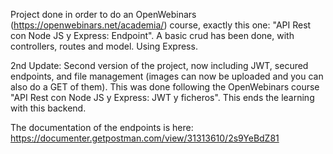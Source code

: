 Project done in order to do an OpenWebinars (https://openwebinars.net/academia/) course, exactly this one: "API Rest con Node JS y Express: Endpoint". A basic crud has been done, with controllers, routes and model. Using Express.

2nd Update:
Second version of the project, now including JWT, secured endpoints, and file management (images can now be uploaded and you can also do a GET of them). This was done following the OpenWebinars course "API Rest con Node JS y Express: JWT y ficheros". This ends the learning with this backend.

The documentation of the endpoints is here: https://documenter.getpostman.com/view/31313610/2s9YeBdZ81